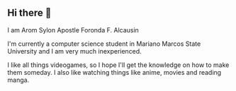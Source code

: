## Hi there 👋
I am Arom Sylon Apostle Foronda F. Alcausin

I'm currently a computer science student in Mariano Marcos State University and I am very much inexperienced.

I like all things videogames, so I hope I'll get the knowledge on how to make them someday. I also like watching things like anime, movies and reading manga.
<!--
**Aorm122/Aorm122** is a ✨ _special_ ✨ repository because its `README.md` (this file) appears on your GitHub profile.

Here are some ideas to get you started:

- 🔭 I’m currently working on ...
- 🌱 I’m currently learning ...
- 👯 I’m looking to collaborate on ...
- 🤔 I’m looking for help with ...
- 💬 Ask me about ...
- 📫 How to reach me: ...
- 😄 Pronouns: ...
- ⚡ Fun fact: ...
-->
